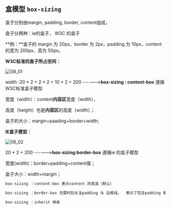 ## 盒模型   `box-sizing`

盒子分别由margin, padding, border, content组成，

盒子分两种：ie的盒子， W3C 的盒子

**例：**盒子的 margin 为 20px，border 为 2px，padding 为 10px，content 的宽为 200px、高为 50px。

**W3C标准的盒子所占空间：**  

![08_01](F:/self/%E6%96%B0%E5%BB%BA%E6%96%87%E4%BB%B6%E5%A4%B9/%E5%85%B6%E4%BB%96/img/08/08_01.png)

width :20 * 2 + 2 * 2 + 10 * 2 + 200    ------>**box-sizing : content-box** 遵循W3C标准盒子模型

宽度（width）：content**内容区**宽度（width），

高度（height）也是**内容区**的高度（width）；

盒子的大小：margin+paading+border+width;

**IE盒子模型：**

![08_02](F:/self/%E6%96%B0%E5%BB%BA%E6%96%87%E4%BB%B6%E5%A4%B9/%E5%85%B6%E4%BB%96/img/08/08_02.png)

20 * 2 + 200    ------>**box-sizing:border-box** 遵循ie 的盒子模型

宽度(width)：border+padding+content值；

盒子大小：width+margin；

```css
box-sizing ：content-box 表示content 的宽高（默认）

box-sizing ：border-box 无需时刻关注padding 与 边框线。  表示了包含padding 和border

box-sizing ：inherit 继承
```


